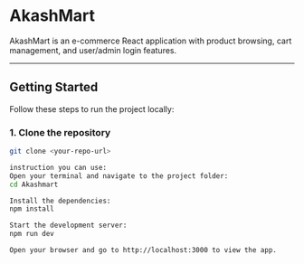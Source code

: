 # AkashMart

AkashMart is an e-commerce React application with product browsing, cart management, and user/admin login features.

---

## Getting Started

Follow these steps to run the project locally:

### 1. Clone the repository

```bash
git clone <your-repo-url>

instruction you can use:
Open your terminal and navigate to the project folder:
cd Akashmart

Install the dependencies:
npm install

Start the development server:
npm run dev

Open your browser and go to http://localhost:3000 to view the app.  
